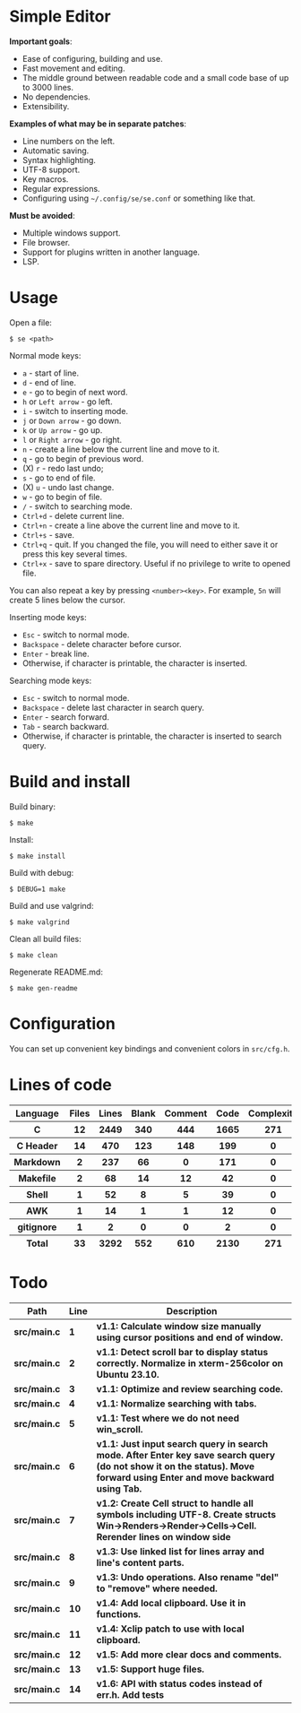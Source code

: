 # Simple Editor

**Important goals**:

- Ease of configuring, building and use.
- Fast movement and editing.
- The middle ground between readable code and a small code base of up to 3000 lines.
- No dependencies.
- Extensibility.

**Examples of what may be in separate patches**:

- Line numbers on the left.
- Automatic saving.
- Syntax highlighting.
- UTF-8 support.
- Key macros.
- Regular expressions.
- Configuring using `~/.config/se/se.conf` or something like that.

**Must be avoided**:

- Multiple windows support.
- File browser.
- Support for plugins written in another language.
- LSP.

# Usage

Open a file:

```
$ se <path>
```

Normal mode keys:

- `a` - start of line.
- `d` - end of line.
- `e` - go to begin of next word.
- `h` or `Left arrow` - go left.
- `i` - switch to inserting mode.
- `j` or `Down arrow` - go down.
- `k` or `Up arrow` - go up.
- `l` or `Right arrow` - go right.
- `n` - create a line below the current line and move to it.
- `q` - go to begin of previous word.
- (X) `r` - redo last undo;
- `s` - go to end of file.
- (X) `u` - undo last change.
- `w` - go to begin of file.
- `/` - switch to searching mode.
- `Ctrl+d` - delete current line.
- `Ctrl+n` - create a line above the current line and move to it.
- `Ctrl+s` - save.
- `Ctrl+q` - quit. If you changed the file, you will need to either save it or press this key several times.
- `Ctrl+x` - save to spare directory. Useful if no privilege to write to opened file.

You can also repeat a key by pressing `<number><key>`. For example, `5n` will create 5 lines below the cursor.

Inserting mode keys:

- `Esc` - switch to normal mode.
- `Backspace` - delete character before cursor.
- `Enter` - break line.
- Otherwise, if character is printable, the character is inserted.

Searching mode keys:

- `Esc` - switch to normal mode.
- `Backspace` - delete last character in search query.
- `Enter` - search forward.
- `Tab` - search backward.
- Otherwise, if character is printable, the character is inserted to search query.

# Build and install

Build binary:

```
$ make
```

Install:

```
$ make install
```

Build with debug:

```
$ DEBUG=1 make
```

Build and use valgrind:

```
$ make valgrind
```

Clean all build files:

```
$ make clean
```

Regenerate README.md:

```
$ make gen-readme
```

# Configuration

You can set up convenient key bindings and convenient colors in `src/cfg.h`.


# Lines of code

<table id="scc-table">
	<thead><tr>
		<th>Language</th>
		<th>Files</th>
		<th>Lines</th>
		<th>Blank</th>
		<th>Comment</th>
		<th>Code</th>
		<th>Complexity</th>
		<th>Bytes</th>
	</tr></thead>
	<tbody><tr>
		<th>C</th>
		<th>12</th>
		<th>2449</th>
		<th>340</th>
		<th>444</th>
		<th>1665</th>
		<th>271</th>
		<th>59290</th>
	</tr><tr>
		<th>C Header</th>
		<th>14</th>
		<th>470</th>
		<th>123</th>
		<th>148</th>
		<th>199</th>
		<th>0</th>
		<th>11642</th>
	</tr><tr>
		<th>Markdown</th>
		<th>2</th>
		<th>237</th>
		<th>66</th>
		<th>0</th>
		<th>171</th>
		<th>0</th>
		<th>4802</th>
	</tr><tr>
		<th>Makefile</th>
		<th>2</th>
		<th>68</th>
		<th>14</th>
		<th>12</th>
		<th>42</th>
		<th>0</th>
		<th>1405</th>
	</tr><tr>
		<th>Shell</th>
		<th>1</th>
		<th>52</th>
		<th>8</th>
		<th>5</th>
		<th>39</th>
		<th>0</th>
		<th>1008</th>
	</tr><tr>
		<th>AWK</th>
		<th>1</th>
		<th>14</th>
		<th>1</th>
		<th>1</th>
		<th>12</th>
		<th>0</th>
		<th>220</th>
	</tr><tr>
		<th>gitignore</th>
		<th>1</th>
		<th>2</th>
		<th>0</th>
		<th>0</th>
		<th>2</th>
		<th>0</th>
		<th>11</th>
	</tr></tbody>
	<tfoot><tr>
		<th>Total</th>
		<th>33</th>
		<th>3292</th>
		<th>552</th>
		<th>610</th>
		<th>2130</th>
		<th>271</th>
    	<th>78378</th>
	</tr></tfoot>
	</table>

# Todo

|Path|Line|Description|
|-|-|-|
|**src/main.c**|**1**|**v1.1: Calculate window size manually using cursor positions and end of window.**|
|**src/main.c**|**2**|**v1.1: Detect scroll bar to display status correctly. Normalize in xterm-256color on Ubuntu 23.10.**|
|**src/main.c**|**3**|**v1.1: Optimize and review searching code.**|
|**src/main.c**|**4**|**v1.1: Normalize searching with tabs.**|
|**src/main.c**|**5**|**v1.1: Test where we do not need win_scroll.**|
|**src/main.c**|**6**|**v1.1: Just input search query in search mode. After Enter key save search query (do not show it on the status). Move forward using Enter and move backward using Tab.**|
|**src/main.c**|**7**|**v1.2: Create Cell struct to handle all symbols including UTF-8. Create structs Win->Renders->Render->Cells->Cell. Rerender lines on window side**|
|**src/main.c**|**8**|**v1.3: Use linked list for lines array and line's content parts.**|
|**src/main.c**|**9**|**v1.3: Undo operations. Also rename "del" to "remove" where needed.**|
|**src/main.c**|**10**|**v1.4: Add local clipboard. Use it in functions.**|
|**src/main.c**|**11**|**v1.4: Xclip patch to use with local clipboard.**|
|**src/main.c**|**12**|**v1.5: Add more clear docs and comments.**|
|**src/main.c**|**13**|**v1.5: Support huge files.**|
|**src/main.c**|**14**|**v1.6: API with status codes instead of err.h. Add tests**|

